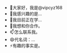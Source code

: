 - 👋大家好，我是@vipcyz168
- 👀我感兴趣的是...
- 🌱我目前正在学...
- 💞️我想和你合作。
- 📫怎么联系我。
- 😄代名词：…
- ⚡有趣的事实是。

<!---
vipcyz168/vipcyz168是一个✨特殊的✨存储库，因为它的'READ ME.md'（此文件）出现在您的GitHub配置文件上。
您可以单击预览链接查看所做的更改。
--->
